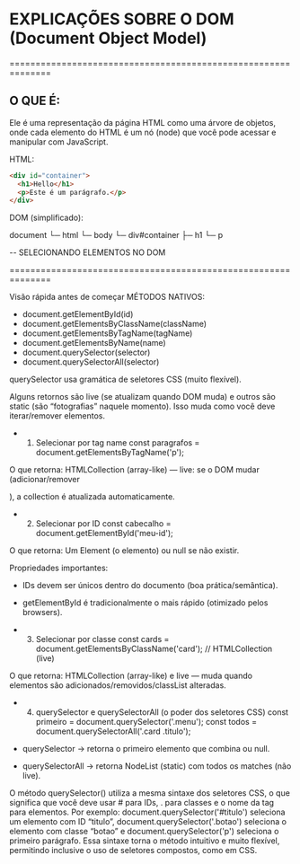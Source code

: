 # EXPLICAÇÕES SOBRE O DOM (Document Object Model)
==============================================================

## O QUE É:
Ele é uma representação da página HTML como uma árvore de objetos, onde cada elemento do HTML é um nó (node) que você pode acessar e manipular com JavaScript.

HTML:
```HTML 
<div id="container">
  <h1>Hello</h1>
  <p>Este é um parágrafo.</p>
</div>
```

DOM (simplificado):

document
 └─ html
     └─ body
         └─ div#container
             ├─ h1
             └─ p

-- SELECIONANDO ELEMENTOS NO DOM

==============================================================

Visão rápida antes de começar
MÉTODOS NATIVOS:

- document.getElementById(id)
- document.getElementsByClassName(className)
- document.getElementsByTagName(tagName)
- document.getElementsByName(name)
- document.querySelector(selector)
- document.querySelectorAll(selector)

querySelector usa gramática de seletores CSS (muito flexível).

Alguns retornos são live (se atualizam quando DOM muda) e outros são static (são “fotografias” naquele momento). Isso muda como você deve iterar/remover elementos.

- 1) Selecionar por tag name
const paragrafos = document.getElementsByTagName('p'); 

O que retorna:
HTMLCollection (array-like) — live: se o DOM mudar (adicionar/remover <p>), a collection é atualizada automaticamente.

- 2) Selecionar por ID
const cabecalho = document.getElementById('meu-id'); 

O que retorna:
Um Element (o elemento) ou null se não existir.

Propriedades importantes:
- IDs devem ser únicos dentro do documento (boa prática/semântica).
- getElementById é tradicionalmente o mais rápido (otimizado pelos browsers).

- 3) Selecionar por classe
const cards = document.getElementsByClassName('card'); // HTMLCollection (live)

O que retorna:
HTMLCollection (array-like) e live — muda quando elementos são adicionados/removidos/classList alteradas.

- 4) querySelector e querySelectorAll (o poder dos seletores CSS)
const primeiro = document.querySelector('.menu');
const todos = document.querySelectorAll('.card .titulo');

- querySelector → retorna o primeiro elemento que combina ou null.
- querySelectorAll → retorna NodeList (static) com todos os matches (não live).

O método querySelector() utiliza a mesma sintaxe dos seletores CSS, o que significa que você deve usar # para IDs, . para classes e o nome da tag para elementos. Por exemplo: document.querySelector('#titulo') seleciona um elemento com ID “titulo”, document.querySelector('.botao') seleciona o elemento com classe “botao” e document.querySelector('p') seleciona o primeiro parágrafo. Essa sintaxe torna o método intuitivo e muito flexível, permitindo inclusive o uso de seletores compostos, como em CSS.




